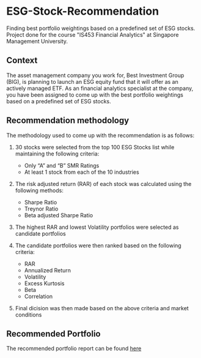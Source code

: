 # ESG-Stock-Recommendation
Finding best portfolio weightings based on a predefined set of ESG stocks. Project done for the course "IS453 Financial Analytics" at Singapore Management University. 

## Context
The asset management company you work for, Best Investment Group (BIG), is planning to launch an ESG equity fund that it will offer as an actively managed ETF.  As an financial analytics specialist at the company, you have been assigned to come up with the best portfolio weightings based on a predefined set of ESG stocks. 

## Recommendation methodology
The methodology used to come up with the recommendation is as follows:
1. 30 stocks were selected from the top 100 ESG Stocks list while maintaining the following criteria:
    - Only “A” and “B” SMR Ratings
    - At least 1 stock from each of the 10 industries

2. The risk adjusted return (RAR) of each stock was calculated using the following methods:
    - Sharpe Ratio
    - Treynor Ratio
    - Beta adjusted Sharpe Ratio

3. The highest RAR and lowest Volatility portfolios were selected as candidate portfolios

4. The candidate portfolios were then ranked based on the following criteria:
    - RAR
    - Annualized Return
    - Volatility
    - Excess Kurtosis
    - Beta
    - Correlation

5. Final dicision was then made based on the above criteria and market conditions

## Recommended Portfolio
The recommended portfolio report can be found [here](Recommendation.pdf)



